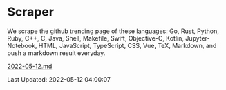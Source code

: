 # Scraper

We scrape the github trending page of these languages: Go, Rust, Python, Ruby, C++, C, Java, Shell, Makefile, Swift, Objective-C, Kotlin, Jupyter-Notebook, HTML, JavaScript, TypeScript, CSS, Vue, TeX, Markdown, and push a markdown result everyday.

[2022-05-12.md](https://github.com/yangwenmai/github-trending-backup/blob/master/2022-05-12.md)

Last Updated: 2022-05-12 04:00:07